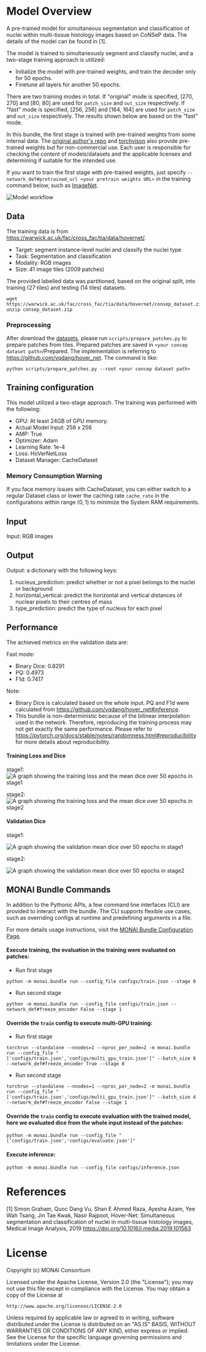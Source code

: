 # Model Overview
A pre-trained model for simultaneous segmentation and classification of nuclei within multi-tissue histology images based on CoNSeP data. The details of the model can be found in [1].

The model is trained to simultaneously segment and classify nuclei, and a two-stage training approach is utilized:

- Initialize the model with pre-trained weights, and train the decoder only for 50 epochs.
- Finetune all layers for another 50 epochs.

There are two training modes in total. If "original" mode is specified, [270, 270] and [80, 80] are used for `patch_size` and `out_size` respectively. If "fast" mode is specified, [256, 256] and [164, 164] are used for `patch_size` and `out_size` respectively. The results shown below are based on the "fast" mode.

In this bundle, the first stage is trained with pre-trained weights from some internal data. The [original author's repo](https://github.com/vqdang/hover_net) and [torchvison](https://pytorch.org/vision/stable/_modules/torchvision/models/resnet.html#ResNet18_Weights) also provide pre-trained weights but for non-commercial use.
Each user is responsible for checking the content of models/datasets and the applicable licenses and determining if suitable for the intended use.

If you want to train the first stage with pre-trained weights, just specify `--network_def#pretrained_url <your pretrain weights URL>` in the training command below, such as [ImageNet](https://download.pytorch.org/models/resnet18-f37072fd.pth).

![Model workflow](https://developer.download.nvidia.com/assets/Clara/Images/monai_hovernet_pipeline.png)

## Data
The training data is from <https://warwick.ac.uk/fac/cross_fac/tia/data/hovernet/>.

- Target: segment instance-level nuclei and classify the nuclei type
- Task: Segmentation and classification
- Modality: RGB images
- Size: 41 image tiles (2009 patches)

The provided labelled data was partitioned, based on the original split, into training (27 tiles) and testing (14 tiles) datasets.
```
wget https://warwick.ac.uk/fac/cross_fac/tia/data/hovernet/consep_dataset.zip
unzip consep_dataset.zip
```

### Preprocessing

After download the [datasets](https://warwick.ac.uk/fac/cross_fac/tia/data/hovernet/consep_dataset.zip), please run `scripts/prepare_patches.py` to prepare patches from tiles. Prepared patches are saved in `<your concep dataset path>`/Prepared. The implementation is referring to <https://github.com/vqdang/hover_net>. The command is like:

```
python scripts/prepare_patches.py --root <your concep dataset path>
```

## Training configuration
This model utilized a two-stage approach. The training was performed with the following:

- GPU: At least 24GB of GPU memory.
- Actual Model Input: 256 x 256
- AMP: True
- Optimizer: Adam
- Learning Rate: 1e-4
- Loss: HoVerNetLoss
- Dataset Manager: CacheDataset

### Memory Consumption Warning

If you face memory issues with CacheDataset, you can either switch to a regular Dataset class or lower the caching rate `cache_rate` in the configurations within range $(0, 1)$ to minimize the System RAM requirements.

## Input
Input: RGB images

## Output
Output: a dictionary with the following keys:

1. nucleus_prediction: predict whether or not a pixel belongs to the nuclei or background
2. horizontal_vertical: predict the horizontal and vertical distances of nuclear pixels to their centres of mass
3. type_prediction: predict the type of nucleus for each pixel

## Performance
The achieved metrics on the validation data are:

Fast mode:
- Binary Dice: 0.8291
- PQ: 0.4973
- F1d: 0.7417

Note:
- Binary Dice is calculated based on the whole input. PQ and F1d were calculated from https://github.com/vqdang/hover_net#inference.
- This bundle is non-deterministic because of the bilinear interpolation used in the network. Therefore, reproducing the training process may not get exactly the same performance.
Please refer to https://pytorch.org/docs/stable/notes/randomness.html#reproducibility for more details about reproducibility.

#### Training Loss and Dice
stage1:
![A graph showing the training loss and the mean dice over 50 epochs in stage1](https://developer.download.nvidia.com/assets/Clara/Images/monai_pathology_segmentation_classification_train_stage0_v2.png)

stage2:
![A graph showing the training loss and the mean dice over 50 epochs in stage2](https://developer.download.nvidia.com/assets/Clara/Images/monai_pathology_segmentation_classification_train_stage1_v2.png)

#### Validation Dice
stage1:

![A graph showing the validation mean dice over 50 epochs in stage1](https://developer.download.nvidia.com/assets/Clara/Images/monai_pathology_segmentation_classification_val_stage0_v2.png)

stage2:

![A graph showing the validation mean dice over 50 epochs in stage2](https://developer.download.nvidia.com/assets/Clara/Images/monai_pathology_segmentation_classification_val_stage1_v2.png)

## MONAI Bundle Commands
In addition to the Pythonic APIs, a few command line interfaces (CLI) are provided to interact with the bundle. The CLI supports flexible use cases, such as overriding configs at runtime and predefining arguments in a file.

For more details usage instructions, visit the [MONAI Bundle Configuration Page](https://docs.monai.io/en/latest/config_syntax.html).

#### Execute training, the evaluation in the training were evaluated on patches:

- Run first stage
```
python -m monai.bundle run --config_file configs/train.json --stage 0
```

- Run second stage
```
python -m monai.bundle run --config_file configs/train.json --network_def#freeze_encoder False --stage 1
```

#### Override the `train` config to execute multi-GPU training:

- Run first stage
```
torchrun --standalone --nnodes=1 --nproc_per_node=2 -m monai.bundle run --config_file "['configs/train.json','configs/multi_gpu_train.json']" --batch_size 8 --network_def#freeze_encoder True --stage 0
```

- Run second stage
```
torchrun --standalone --nnodes=1 --nproc_per_node=2 -m monai.bundle run --config_file "['configs/train.json','configs/multi_gpu_train.json']" --batch_size 4 --network_def#freeze_encoder False --stage 1
```

#### Override the `train` config to execute evaluation with the trained model, here we evaluated dice from the whole input instead of the patches:

```
python -m monai.bundle run --config_file "['configs/train.json','configs/evaluate.json']"
```

#### Execute inference:

```
python -m monai.bundle run --config_file configs/inference.json
```

# References
[1] Simon Graham, Quoc Dang Vu, Shan E Ahmed Raza, Ayesha Azam, Yee Wah Tsang, Jin Tae Kwak, Nasir Rajpoot, Hover-Net: Simultaneous segmentation and classification of nuclei in multi-tissue histology images, Medical Image Analysis, 2019 https://doi.org/10.1016/j.media.2019.101563

# License
Copyright (c) MONAI Consortium

Licensed under the Apache License, Version 2.0 (the "License");
you may not use this file except in compliance with the License.
You may obtain a copy of the License at

    http://www.apache.org/licenses/LICENSE-2.0

Unless required by applicable law or agreed to in writing, software
distributed under the License is distributed on an "AS IS" BASIS,
WITHOUT WARRANTIES OR CONDITIONS OF ANY KIND, either express or implied.
See the License for the specific language governing permissions and
limitations under the License.
